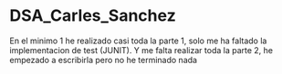 # DSA_Carles_Sanchez
En el minimo 1 he realizado casi toda la parte 1, solo me ha faltado la implementacion de test (JUNIT). Y me falta realizar toda la parte 2, he empezado a escribirla pero no he terminado nada